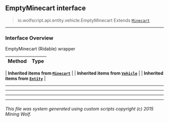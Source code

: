 ## EmptyMinecart __interface__

>io.wolfscript.api.entity.vehicle.EmptyMinecart
>Extends [`Minecart`](Minecart.md)

---

### Interface Overview

EmptyMinecart (Ridable) wrapper

Method | Type   
--- | :--- 
 |
__Inherited items from [`Minecart`](Minecart.md)__ |
 |
__Inherited items from [`Vehicle`](Vehicle.md)__ |
 |
__Inherited items from [`Entity`](../Entity.md)__ |









---



---


---


---


###### This file was system generated using custom scripts copyright (c) 2015 Mining Wolf.
	


